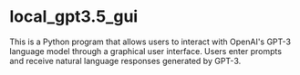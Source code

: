# local_gpt3.5_gui
This is a Python program that allows users to interact with OpenAI's GPT-3 language model through a graphical user interface. Users enter prompts and receive natural language responses generated by GPT-3.
